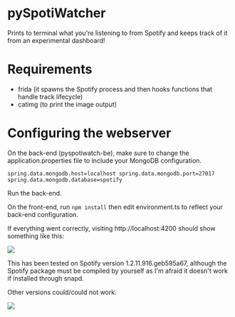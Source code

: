 # pySpotiWatcher
Prints to terminal what you're listening to from Spotify and keeps track of it from an experimental dashboard!

# Requirements
  * frida (it spawns the Spotify process and then hooks functions that handle track lifecycle)
  * catimg (to print the image output)
    
# Configuring the webserver
On the back-end (pyspotiwatch-be), make sure to change the application.properties file to include your MongoDB configuration.

`spring.data.mongodb.host=localhost
spring.data.mongodb.port=27017
spring.data.mongodb.database=spotify`

Run the back-end.

On the front-end, run `npm install` then edit environment.ts to reflect your back-end configuration.

If everything went correctly, visiting http://localhost:4200 should show something like this:

<img src="https://i.imgur.com/6U32rrv.png">

This has been tested on Spotify version 1.2.11.916.geb595a67, although the Spotify package must be compiled by yourself as I'm afraid it doesn't work if installed through snapd.

Other versions could/could not work.

<img src="https://i.imgur.com/zdKTn8R.png">
